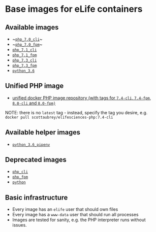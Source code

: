 # Base images for eLife containers

## Available images

- ~[`php_7.0_cli`](https://hub.docker.com/r/elifesciences/php_7.0_cli/)~
- ~[`php_7.0_fpm`](https://hub.docker.com/r/elifesciences/php_7.0_fpm/)~
- [`php_7.1_cli`](https://hub.docker.com/r/elifesciences/php_7.1_cli/)
- [`php_7.1_fpm`](https://hub.docker.com/r/elifesciences/php_7.1_fpm/)
- [`php_7.3_cli`](https://hub.docker.com/r/elifesciences/php_7.3_cli/)
- [`php_7.3_fpm`](https://hub.docker.com/r/elifesciences/php_7.3_fpm/)
- [`python_3.6`](https://hub.docker.com/r/elifesciences/python_3.6/)

## Unified PHP image

- [unified docker PHP image repository (with tags for `7.4-cli`, `7.4-fpm`, `8.0-cli` and `8.0-fpm)`](https://hub.docker.com/r/scottaubrey/elifesciences-php/tags)

NOTE: there is no `latest` tag - instead, specify the tag you desire, e.g. `docker pull scottaubrey/elifesciences-php:7.4-cli`


## Available helper images

- [`python_3.6_pipenv`](https://hub.docker.com/r/elifesciences/python_3.6_pipenv/)

## Deprecated images

- [`php_cli`](https://hub.docker.com/r/elifesciences/php_cli/)
- [`php_fpm`](https://hub.docker.com/r/elifesciences/php_fpm/)
- [`python`](https://hub.docker.com/r/elifesciences/python/)

## Basic infrastructure

- Every image has an `elife` user that should own files
- Every image has a `www-data` user that should run all processes
- Images are tested for sanity, e.g. the PHP interpreter runs without issues.
